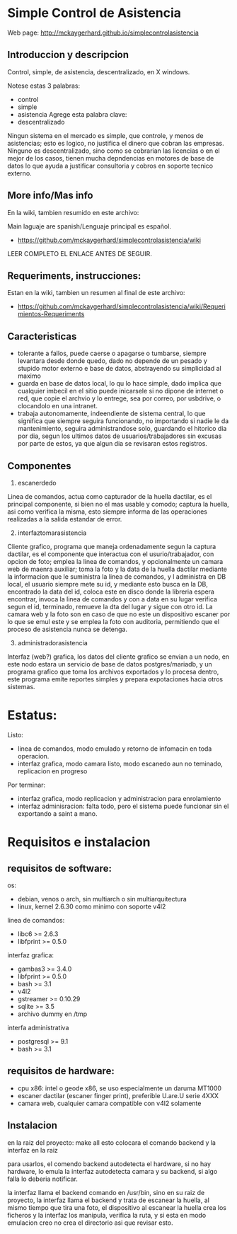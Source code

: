 Simple Control de Asistencia
============================

Web page: http://mckaygerhard.github.io/simplecontrolasistencia

Introduccion y descripcion
--------------------------

Control, simple, de asistencia, descentralizado, en X windows.

Notese estas 3 palabras:
* control
* simple
* asistencia
Agrege esta palabra clave:
* descentralizado

Ningun sistema en el mercado es simple, que controle, y menos de asistencias; 
esto es logico, no justifica el dinero que cobran las empresas.
Ninguno es descentralizado, sino como se cobrarian las licencias o 
en el mejor de los casos, tienen mucha depndencias en motores de base de datos 
lo que ayuda a justificar consultoria y cobros en soporte tecnico externo.


More info/Mas info
------------------

En la wiki, tambien resumido en este archivo:

Main laguaje are spanish/Lenguaje principal es español.

* https://github.com/mckaygerhard/simplecontrolasistencia/wiki

LEER COMPLETO EL ENLACE ANTES DE SEGUIR.


Requeriments, instrucciones:
--------------------------

Estan en la wiki, tambien un resumen al final de este archivo:

* https://github.com/mckaygerhard/simplecontrolasistencia/wiki/Requerimientos-Requeriments


Caracteristicas
---------------

* tolerante a fallos, puede caerse o apagarse o tumbarse, 
  siempre levantara desde donde quedo, dado no depende de 
  un pesado y stupido motor externo e base de datos, abstrayendo 
  su simplicidad al maximo
* guarda en base de datos local, lo qu lo hace simple, 
  dado implica que cualquier imbecil en el sitio puede inicarsele 
  si no dipone de internet o red, que copie el archvio y lo entrege, 
  sea por correo, por usbdrive, o clocandolo en una intranet.
* trabaja autonomamente, indeendiente de sistema central, 
  lo que significa que siempre seguira funcionando, no importando 
  si nadie le da mantenimiento, seguira administrandose solo, guardando 
  el hitorico dia por dia, segun los ultimos datos de usuarios/trabajadores 
  sin excusas por parte de estos, ya que algun dia se revisaran estos
  registros.


Componentes
------------------------

1) escanerdedo

Linea de comandos, actua como capturador de la huella dactilar, 
es el principal componente, si bien no el mas usable y comodo; 
captura la huella, asi como verifica la misma, esto siempre 
informa de las operaciones realizadas a la salida estandar de error.

2) interfaztomarasistencia

Cliente grafico, programa que maneja ordenadamente segun la captura dactilar, 
es el componente que interactua con el usurio/trabajador, con opcion de foto; 
emplea la linea de comandos, y opcionalmente un camara web de maenra auxiliar; 
toma la foto y la data de la huella dactilar mediante la informacion 
que le suministra la linea de comandos, y l administra en DB local, 
el usuario siempre mete su id, y mediante esto busca en la DB, 
encontrado la data del id, coloca este en disco donde la libreria espera encontrar, 
invoca la linea de comandos y con a data en su lugar verifica segun el id, 
terminado, remueve la dta del lugar y sigue con otro id.
La camara web y la foto son en caso de que no este un dispositivo escaner 
por lo que se emul este y se emplea la foto con auditoria, permitiendo 
que el proceso de asistencia nunca se detenga.

3) administradorasistencia

Interfaz (web?) grafica, los datos del cliente grafico se envian a un nodo, 
en este nodo estara un servicio de base de datos postgres/mariadb, y 
un programa grafico que toma los archivos exportados y lo procesa dentro, 
este programa emite reportes simples y prepara expotaciones hacia otros sistemas.


Estatus:
========

Listo:
* linea de comandos, modo emulado y retorno de infomacin en toda operacion.
* interfaz grafica, modo camara listo, modo escanedo aun no teminado, replicacion en progreso

Por terminar:
* interfaz grafica, modo replicacion y administracion para enrolamiento
* interfaz adminisracion: falta todo, pero el sistema puede funcionar sin el exportando a saint a mano.


Requisitos e instalacion
=======================

requisitos de software:
-----------------------

os:
* debian, venos o arch, sin multiarch o sin multiarquitectura
* linux, kernel 2.6.30 como minimo con soporte v4l2

linea de comandos:
* libc6 >= 2.6.3
* libfprint >= 0.5.0

interfaz grafica:
* gambas3 >= 3.4.0
* libfprint >= 0.5.0
* bash >= 3.1
* v4l2
* gstreamer >= 0.10.29
* sqlite >= 3.5
* archivo dummy en /tmp

interfa administrativa
* postgresql >= 9.1
* bash >= 3.1


requisitos de hardware:
-----------------------

* cpu x86: intel o geode x86, se uso especialmente un daruma MT1000
* escaner dactilar (escaner finger print), preferible U.are.U serie 4XXX
* camara web, cualquier camara compatible con v4l2 solamente


Instalacion
-----------

en la raiz del proyecto:
make all
esto colocara el comando backend y la interfaz en la raiz

para usarlos, el comendo backend autodetecta el hardware, si no hay hardware, lo emula
la interfaz autodetecta camara y su backend, si algo falla lo deberia notificar.

la interfaz llama el backend comando en /usr/bin, sino en su raiz de proyecto, 
la interfaz llama el backend y trata de escanear la huella, al mismo tiempo que tira una foto, 
el dispositivo al escanear la huella crea los ficheros y la interfaz los manipula,
verifica la ruta, y si esta en modo emulacion creo no crea el directorio asi que revisar esto.
